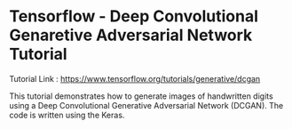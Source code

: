 
# Tensorflow - Deep Convolutional Genaretive Adversarial Network Tutorial

Tutorial Link : https://www.tensorflow.org/tutorials/generative/dcgan

This tutorial demonstrates how to generate images of handwritten digits using a Deep Convolutional Generative Adversarial Network (DCGAN). The code is written using the Keras.
